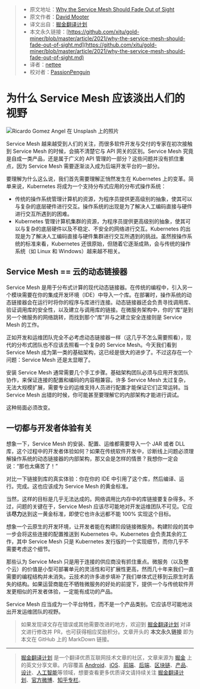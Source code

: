 > * 原文地址：[Why the Service Mesh Should Fade Out of Sight](https://medium.com/better-programming/why-the-service-mesh-should-fade-out-of-sight-878bfd30f5a)
> * 原文作者：[David Mooter](https://medium.com/@davidmooter)
> * 译文出自：[掘金翻译计划](https://github.com/xitu/gold-miner)
> * 本文永久链接：[https://github.com/xitu/gold-miner/blob/master/article/2021/why-the-service-mesh-should-fade-out-of-sight.md](https://github.com/xitu/gold-miner/blob/master/article/2021/why-the-service-mesh-should-fade-out-of-sight.md)
> * 译者：[nettee](https://github.com/nettee)
> * 校对者：[PassionPenguin](https://github.com/PassionPenguin)

# 为什么 Service Mesh 应该淡出人们的视野

![[Ricardo Gomez Angel](https://unsplash.com/@ripato?utm_source=medium&utm_medium=referral) 在 [Unsplash](https://unsplash.com?utm_source=medium&utm_medium=referral) 上的照片](https://cdn-images-1.medium.com/max/9000/0*aQPqRSOiXhzz9zo6)

Service Mesh 越来越受到人们的关注，而很多软件开发与交付的专家在初次接触到 Service Mesh 的时候，会搞不清楚它与 API 网关的区别。Service Mesh 究竟是自成一类产品，还是属于广义的 API 管理的一部分？这些问题并没有抓住重点，因为 Service Mesh 需要逐渐淡入成为后端开发平台的一部分。

要理解为什么这么说，我们首先需要理解正悄然发生在 Kubernetes 上的变革。简单来说，Kubernetes 将成为一个支持分布式应用的分布式操作系统：

+ 传统的操作系统管理计算机的资源，为程序员提供更高级别的抽象，使其可以与复杂的底层硬件进行交互。操作系统的出现是为了解决人工编码直接与硬件进行交互所遇到的困难。
+ Kubernetes 管理计算机集群的资源，为程序员提供更高级别的抽象，使其可以与复杂的底层硬件以及不稳定、不安全的网络进行交互。Kubernetes 的出现是为了解决人工编码直接与硬件集群进行交互所遇到的挑战。虽然按操作系统的标准来看，Kubernetes 还很原始，但随着它逐渐成熟，会与传统的操作系统（如 Linux 和 Windows）越来越不相关。

## Service Mesh == 云的动态链接器

Service Mesh 是用于分布式计算的现代动态链接器。在传统的编程中，引入另一个模块需要在你的集成开发环境（IDE）中导入一个库。在部署时，操作系统的动态链接器会在运行时将你的程序与库进行连接。动态链接器还会负责寻找调用库、验证调用库的安全性，以及建立与调用库的链接。在微服务架构中，你的“库”是到另一个微服务的网络跳转，而找到那个“库”并与之建立安全连接则是 Service Mesh 的工作。

正如开发和运维团队完全不必考虑动态链接器一样（这几乎不怎么需要照看），现代的分布式团队也不应该去照看一个复杂的 Service Mesh。今天我们看到 Service Mesh 成为第一类的基础架构，这已经是很大的进步了。不过这存在一个问题：Service Mesh 还是太显眼了。

安装 Service Mesh 通常需要几个手工步骤。基础架构团队必须与应用开发团队协作，来保证连接的配置和编码的内容相兼容。许多 Service Mesh 太过复杂，无法大规模扩展，需要专业的运维支持人员进行配置才能保证它们正常运转。当 Service Mesh 出错的时候，你可能甚至要理解它的内部架构才能进行调试。

这种局面必须改变。

## 一切都与开发者体验有关

想象一下，Service Mesh 的安装、配置、运维都需要导入一个 JAR 或者 DLL 库，这个过程中的开发者体验如何？如果在传统软件开发中，诊断线上问题必须理解操作系统的动态链接器的内部架构，那又会是怎样的情景？我想你一定会说：“那也太痛苦了！”

对比一下链接到库的真实体验：你在你的 IDE 中引用了这个库，然后编译、运行。完成。这也应该成为 Service Mesh 的黄金标准。

当然，这样的目标是几乎无法达成的。网络调用比内存中的库链接要复杂得多。不过，问题的关键在于，Service Mesh 应该尽可能地对开发运维团队不可见。它应该**尽力**达到这一黄金标准，即使它也许永远都不能 100% 实现这个目标。

想象一个云原生的开发环境，让开发者能在构建阶段链接微服务。构建阶段的其中一步会将这些连接的配置推送到 Kubernetes 中。Kubernetes 会负责其余的工作，其中 Service Mesh 只是 Kubernetes 发行版的一个实现细节，而你几乎不需要考虑这个细节。

那些认为 Service Mesh 只是用于连接的供应商没有抓住重点。微服务（以及整个云）的价值是小型可部署单元的灵活性和可扩展性更高，然而几十年来我们一直需要的编程结构并未消失。云技术的许多进步填补了我们单体式迁移到云原生时丢失的结构。如果运营商能在不牺牲微服务的好处的前提下，提供一个与传统软件开发更相似的开发者体验，一定能有成功的产品。

Service Mesh 应当成为一个平台特性，而不是一个产品类别。它应该尽可能地淡出开发运维团队的视野。

> 如果发现译文存在错误或其他需要改进的地方，欢迎到 [掘金翻译计划](https://github.com/xitu/gold-miner) 对译文进行修改并 PR，也可获得相应奖励积分。文章开头的 **本文永久链接** 即为本文在 GitHub 上的 MarkDown 链接。

---

> [掘金翻译计划](https://github.com/xitu/gold-miner) 是一个翻译优质互联网技术文章的社区，文章来源为 [掘金](https://juejin.im) 上的英文分享文章。内容覆盖 [Android](https://github.com/xitu/gold-miner#android)、[iOS](https://github.com/xitu/gold-miner#ios)、[前端](https://github.com/xitu/gold-miner#前端)、[后端](https://github.com/xitu/gold-miner#后端)、[区块链](https://github.com/xitu/gold-miner#区块链)、[产品](https://github.com/xitu/gold-miner#产品)、[设计](https://github.com/xitu/gold-miner#设计)、[人工智能](https://github.com/xitu/gold-miner#人工智能)等领域，想要查看更多优质译文请持续关注 [掘金翻译计划](https://github.com/xitu/gold-miner)、[官方微博](http://weibo.com/juejinfanyi)、[知乎专栏](https://zhuanlan.zhihu.com/juejinfanyi)。
